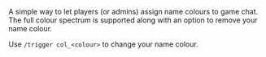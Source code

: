 A simple way to let players (or admins) assign name colours to game chat. The full colour spectrum is supported along with an option to remove your name colour.

Use `/trigger col_<colour>` to change your name colour.